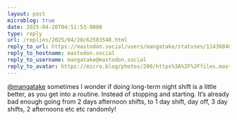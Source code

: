```yaml
---
layout: post
microblog: true
date: 2025-04-20T04:51:53-0000
type: reply
url: /replies/2025/04/20/62583548.html
reply_to_url: https://mastodon.social/users/mangatake/statuses/114368406511206499
reply_to_hostname: mastodon.social
reply_to_username: mangatake@mastodon.social
reply_to_avatar: https://micro.blog/photos/200/https%3A%2F%2Ffiles.mastodon.social%2Faccounts%2Favatars%2F114%2F173%2F065%2F093%2F931%2F236%2Foriginal%2F9da586dc14c621ee.jpg
---
```

<p><span class="h-card"><a href="https://micro.blog/mangatake@mastodon.social" class="u-url mention">@mangatake</a></span> sometimes I wonder if doing long-term night shift is a little better, as you get into a routine. Instead of stopping and starting. It’s already bad enough going from 2 days afternoon shifts, to 1 day shift, day off, 3 day shifts, 2 afternoons etc etc randomly!</p>
